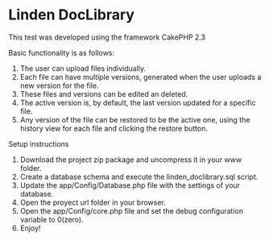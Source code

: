Linden DocLibrary
=======

This test was developed using the framework CakePHP 2.3

Basic functionality is as follows:


1. The user can upload files individually.
2. Each file can have multiple versions, generated when the user uploads a new version for the file.
3. These files and versions can be edited an deleted.
4. The active version is, by default, the last version updated for a specific file.
5. Any version of the file can be restored to be the active one, using the history view for each file and clicking the restore button.


Setup instructions

1. Download the project zip package and uncompress it in your www folder.
2. Create a database schema and execute the linden_doclibrary.sql script.
3. Update the app/Config/Database.php file with the settings of your database.
4. Open the proyect url folder in your browser.
5. Open the app/Config/core.php file and set the debug configuration variable to 0(zero).
6. Enjoy!